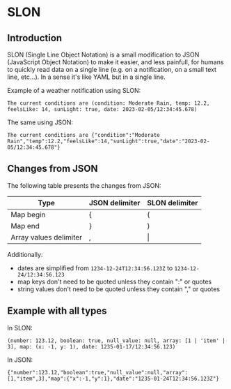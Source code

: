 # SLON

## Introduction

SLON (Single Line Object Notation) is a small modification to JSON (JavaScript Object Notation) to make it easier, and less painfull, for humans to quickly read data on a single line (e.g. on a notification, on a small text line, etc...). In a sense it's like YAML but in a single line.

Example of a weather notification using SLON:

````
The current conditions are (condition: Moderate Rain, temp: 12.2, feelsLike: 14, sunLight: true, date: 2023-02-05/12:34:45.678)
````

The same using JSON:

````
The current conditions are {"condition":"Moderate Rain","temp":12.2,"feelsLike":14,"sunLight":true,"date":"2023-02-05/12:34:45.678"}
````

## Changes from JSON

The following table presents the changes from JSON:

| Type | JSON delimiter | SLON delimiter |
|------|----------------|----------------|
| Map begin | { | ( |
| Map end | } | ) |
| Array values delimiter | , | \| |

Additionally:
* dates are simplified from ````1234-12-24T12:34:56.123Z```` to ````1234-12-24/12:34:56.123````
* map keys don't need to be quoted unless they contain ":" or quotes
* string values don't need to be quoted unless they contain "," or quotes 

## Example with all types

In SLON:

````
(number: 123.12, boolean: true, null_value: null, array: [1 | 'item' | 3], map: (x: -1, y: 1), date: 1235-01-17/12:34:56.123)
````

In JSON:

````
{"number":123.12,"boolean":true,"null_value":null,"array":[1,"item",3],"map":{"x":-1,"y":1},"date":"1235-01-24T12:34:56.123Z"}
````
